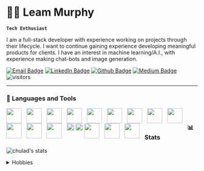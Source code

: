 <h1>👨‍💻 Leam Murphy</h1>

**`Tech Enthusiast`**

I am a full-stack developer with experience working on projects through their lifecycle. I want to continue gaining experience developing meaningful products for clients. I have an interest in machine learning/A.I., with experience making chat-bots and image generation.

[![Email Badge](https://img.shields.io/badge/-Gmail-c14438?style=flat-square&logo=Gmail&logoColor=white&link=mailto:leam.a.murphy@gmail.com)](mailto:leam.a.murphy@gmail.com) [![LinkedIn Badge](https://img.shields.io/badge/-LinkedIn-0A66C2?style=flat-square&logo=linkedin&logoColor=white&link=https://www.linkedin.com/in/leammurphy/)](https://www.linkedin.com/in/leammurphy/) [![Github Badge](https://img.shields.io/badge/-Github-232323?style=flat-square&logo=Github&logoColor=white&link=https://github.com/leammurphy)](https://github.com/leammurphy) [![Medium Badge](https://img.shields.io/badge/-Medium-000000?style=flat-square&logo=Medium&logoColor=white&link=https://medium.com/@leam.a.murphy)](https://medium.com/@leam.a.murphy) ![visitors](https://visitor-badge.laobi.icu/badge?page_id=leammurphy)

---

### 🧰 Languages and Tools

<div align="left">
	<img align="left" width="40px" style="padding-right:10px" src="https://cdn.jsdelivr.net/gh/devicons/devicon/icons/javascript/javascript-original.svg" />	
	<img align="left" width="40px" style="padding-right:10px" src="https://cdn.jsdelivr.net/gh/devicons/devicon/icons/html5/html5-plain-wordmark.svg" />
	<img align="left" width="40px" style="padding-right:10px" src="https://cdn.jsdelivr.net/gh/devicons/devicon/icons/css3/css3-plain-wordmark.svg" />
	<img align="left" width="40px" style="padding-right:10px" src="https://cdn.jsdelivr.net/gh/devicons/devicon/icons/ruby/ruby-plain-wordmark.svg"  />
	<img align="left" width="40px" style="padding-right:10px" src="https://cdn.jsdelivr.net/gh/devicons/devicon/icons/r/r-original.svg"  />
	<img align="left" width="40px" style="padding-right:10px" src="https://cdn.jsdelivr.net/gh/devicons/devicon/icons/python/python-original-wordmark.svg"  />
</div>

<div align="left">
	<img align="left" width="40px" style="padding-right:10px" src="https://cdn.jsdelivr.net/gh/devicons/devicon/icons/linux/linux-original.svg" />
	<img align="left" width="40px" style="padding-right:10px" src="https://cdn.jsdelivr.net/gh/devicons/devicon/icons/windows8/windows8-original.svg" />
</div>


<div align="left">
	<img align="left" width="40px" style="padding-right:10px" src="https://cdn.jsdelivr.net/gh/devicons/devicon/icons/react/react-original.svg" />
	<img align="left" width="40px" style="padding-right:10px" src="https://cdn.jsdelivr.net/gh/devicons/devicon/icons/vuejs/vuejs-original-wordmark.svg"/>
	<img align="left" width="40px" style="padding-right:10px" src="https://cdn.jsdelivr.net/gh/devicons/devicon/icons/nodejs/nodejs-plain-wordmark.svg"/>
	<img align="left" width="40px" style="padding-right:10px" src="https://cdn.jsdelivr.net/gh/devicons/devicon/icons/postgresql/postgresql-plain-wordmark.svg"  />
	<img align="left" height="20" src="https://img.shields.io/badge/-Cypress-17202C?style=flat&logo=Cypress&logoColor=white"> 
	<img align="left" height="20" src="https://img.shields.io/badge/-Chart.js-FF6384?style=flat&logo=Chart.js&logoColor=white">		
</div>

<div align="left">
	<img align="left" width="40px" style="padding-right:10px" src="https://cdn.jsdelivr.net/gh/devicons/devicon/icons/vscode/vscode-original.svg"> 
	<img align="left" width="40px" style="padding-right:10px" src="https://cdn.jsdelivr.net/gh/devicons/devicon/icons/git/git-plain-wordmark.svg"> 
	<img align="left" width="40px" style="padding-right:10px" src="https://cdn.jsdelivr.net/gh/devicons/devicon/icons/bitbucket/bitbucket-original.svg">
</div>
<br />

### 📊 Stats

![chulad's stats](https://github-readme-stats.vercel.app/api?username=leammurphy&show_icons=true&hide_border=true&theme=gruvbox)


<details closed>
<summary>Hobbies</summary>
	<h2>Photography</h2>
	I shoot film photography on a <a href="https://medium.com/@leam.a.murphy/pursuing-a-deeper-appreciation-the-story-of-my-camera-602dbdf6084f">Pentax K1000</a>. 
	I also take digital photography using a Sony a7. 
	<h2>Books</h2>
	I love to read. My current favorite genre is fantasy, though I do read a large variety. 
	I am currently reading I Claudius by Robert Graves and Northanger Abbey by Jane Austen.
	As far as coding goes, I am currently reading an Introduction to Algorithms and Data Structures.
	<h2>Fitness</h2>
	Health is wealth, so they say. I love to do activities like bouldering, as well as trying different fitness protocols. I am currently 4 months into a calisthenic workout plan.
</details>